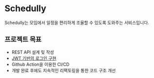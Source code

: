 # Schedully
Schedully는 모임에서 일정을 편리하게 조율할 수 있도록 도와주는 서비스입니다.

## 프로젝트 목표
- REST API 설계 및 작성
- [JWT 기반의 로그인 구현](https://boolog.tistory.com/47)
- Github Action을 이용한 CI/CD
- 개발 완료 후에도 지속적인 리팩토링을 통한 코드 구조 개선